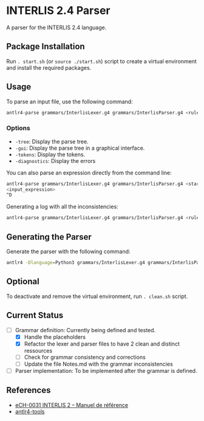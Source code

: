 # INTERLIS 2.4 Parser

A parser for the INTERLIS 2.4 language.

## Package Installation

Run `. start.sh` (or `source ./start.sh`) script to create a virtual environment and install the required packages.

## Usage

To parse an input file, use the following command:

```bash
antlr4-parse grammars/InterlisLexer.g4 grammars/InterlisParser.g4 <rule> input/<inputfile.extension> -<option>
```

### Options

- `-tree`: Display the parse tree.
- `-gui`: Display the parse tree in a graphical interface.
- `-tokens`: Display the tokens.
- `-diagnostics`: Display the errors

You can also parse an expression directly from the command line:

```bash
antlr4-parse grammars/InterlisLexer.g4 grammars/InterlisParser.g4 <startRule> -tree
<input_expression>
^D
```

Generating a log with all the inconsistencies:

```bash
antlr4-parse grammars/InterlisLexer.g4 grammars/InterlisParser.g4 <rule> input/<inputfile.extension> -diagnostics > errors.log 2>&1
```

## Generating the Parser

Generate the parser with the following command:

```bash
antlr4 -Dlanguage=Python3 grammars/InterlisLexer.g4 grammars/InterlisParser.g4
```

## Optional

To deactivate and remove the virtual environment, run `. clean.sh` script.

## Current Status

- [ ] Grammar definition: Currently being defined and tested.
    - [x] Handle the placeholders
    - [x] Refactor the lexer and parser files to have 2 clean and distinct ressources
    - [ ] Check for grammar consistency and corrections
    - [ ] Update the file Notes.md with the grammar inconsistencies
- [ ] Parser implementation: To be implemented after the grammar is defined.

## References

- [eCH-0031 INTERLIS 2 – Manuel de référence](https://ech.ch/sites/default/files/imce/eCH-Dossier/eCH-Dossier_PDF_Publikationen/Hauptdokument/STAN_f_DEF_2024-04-24_eCH-0031_V2.1.0_INTERLIS_2-Manuel_de_re%CC%81fe%CC%81rence.pdf)
- [antlr4-tools](https://github.com/antlr/antlr4-tools)
